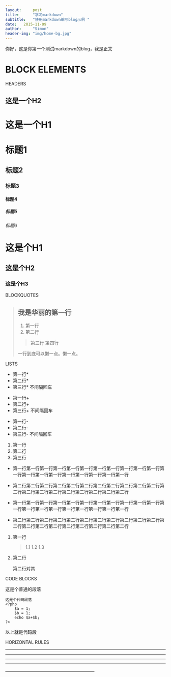 ```yaml
---
layout:     post
title:      "学习markdown"
subtitle:   "使用markdown编写blog示例 "
date:   2015-11-09
author:     "Simon"
header-img: "img/home-bg.jpg"
---
```



你好，这是你第一个测试markdown的blog，我是正文

# BLOCK ELEMENTS

HEADERS

这是一个H2
----------

这是一个H1
==========

# 标题1

## 标题2

### 标题3

#### 标题4

##### 标题5

###### 标题6

# 这是个H1 #

## 这是个H2 ###

### 这是个H3 ######

BLOCKQUOTES

> ## 我是华丽的第一行
>
> 1. 第一行
> 2. 第二行
>
> > 第三行
> > 第四行
>
> 一行到底可以懒一点。懒一点。

LISTS

* 第一行*
* 第二行*
* 第三行*
不间隔回车

+ 第一行+
+ 第二行+
+ 第三行+
不间隔回车

- 第一行-
- 第二行-
- 第三行-
不间隔回车

1. 第一行
2. 第二行
3. 第三行

* 第一行第一行第一行第一行第一行第一行第一行第一行第一行第一行第一行第一行第一行第一行第一行第一行第一行第一行第一行第一行
* 第二行第二行第二行第二行第二行第二行第二行第二行第二行第二行第二行第二行第二行第二行第二行第二行第二行第二行第二行第二行

* 第一行第一行第一行第一行第一行第一行第一行第一行第一行第一行第一行第一行第一行第一行第一行第一行第一行第一行第一行第一行

* 第二行第二行第二行第二行第二行第二行第二行第二行第二行第二行第二行第二行第二行第二行第二行第二行第二行第二行第二行第二行

1. 第一行

	> 1.1
	> 1.2
	> 1.3

2. 第二行

	第二行对其
	
CODE BLOCKS

这是个普通的段落

	这是个代码段落
	<?php
		$a = 1;
		$b = 1;
		echo $a+$b;
	?>
	
以上就是代码段

HORIZONTAL RULES

* * *

***

******

- - - 

————————————————————
		
	
